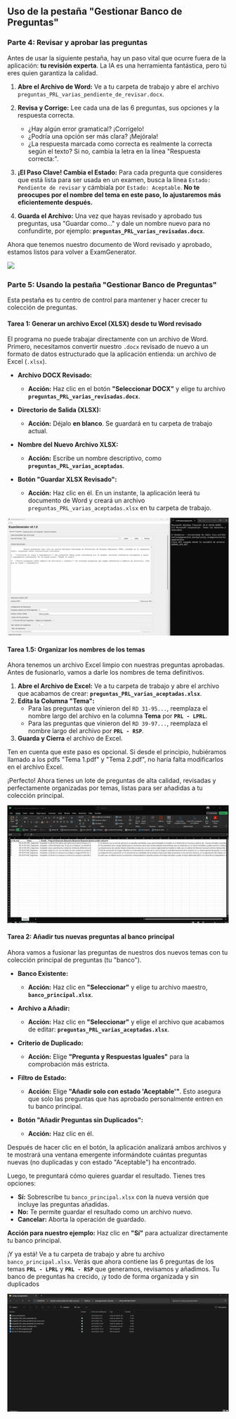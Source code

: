 ## Uso de la pestaña "Gestionar Banco de Preguntas"

### Parte 4: Revisar y aprobar las preguntas

Antes de usar la siguiente pestaña, hay un paso vital que ocurre fuera de la aplicación: **tu revisión experta**. La IA es una herramienta fantástica, pero tú eres quien garantiza la calidad.

1.  **Abre el Archivo de Word:** Ve a tu carpeta de trabajo y abre el archivo `preguntas_PRL_varias_pendiente_de_revisar.docx`.

2.  **Revisa y Corrige:** Lee cada una de las 6 preguntas, sus opciones y la respuesta correcta.
    *   ¿Hay algún error gramatical? ¡Corrígelo!
    *   ¿Podría una opción ser más clara? ¡Mejórala!
    *   ¿La respuesta marcada como correcta es realmente la correcta según el texto? Si no, cambia la letra en la línea "Respuesta correcta:".

3.  **¡El Paso Clave! Cambia el Estado:** Para cada pregunta que consideres que está lista para ser usada en un examen, busca la línea `Estado: Pendiente de revisar` y cámbiala por `Estado: Aceptable`. **No te preocupes por el nombre del tema en este paso, lo ajustaremos más eficientemente después.**

4.  **Guarda el Archivo:** Una vez que hayas revisado y aprobado tus preguntas, usa "Guardar como..." y dale un nombre nuevo para no confundirte, por ejemplo: **`preguntas_PRL_varias_revisadas.docx`**.

Ahora que tenemos nuestro documento de Word revisado y aprobado, estamos listos para volver a ExamGenerator.

![](docs/source/_static/gifs/parte4_v01.gif)

### Parte 5: Usando la pestaña "Gestionar Banco de Preguntas"

Esta pestaña es tu centro de control para mantener y hacer crecer tu colección de preguntas.

#### Tarea 1: Generar un archivo Excel (XLSX) desde tu Word revisado

El programa no puede trabajar directamente con un archivo de Word. Primero, necesitamos convertir nuestro `.docx` revisado de nuevo a un formato de datos estructurado que la aplicación entienda: un archivo de Excel (`.xlsx`).

*   **Archivo DOCX Revisado:**
    *   **Acción:** Haz clic en el botón **"Seleccionar DOCX"** y elige tu archivo **`preguntas_PRL_varias_revisadas.docx`**.

*   **Directorio de Salida (XLSX):**
    *   **Acción:** Déjalo **en blanco**. Se guardará en tu carpeta de trabajo actual.

*   **Nombre del Nuevo Archivo XLSX:**
    *   **Acción:** Escribe un nombre descriptivo, como **`preguntas_PRL_varias_aceptadas`**.

*   **Botón "Guardar XLSX Revisado":**
    *   **Acción:** Haz clic en él. En un instante, la aplicación leerá tu documento de Word y creará un archivo `preguntas_PRL_varias_aceptadas.xlsx` en tu carpeta de trabajo.

![](docs/source/_static/gifs/parte5_tarea1_v01.gif)

#### Tarea 1.5: Organizar los nombres de los temas

Ahora tenemos un archivo Excel limpio con nuestras preguntas aprobadas. Antes de fusionarlo, vamos a darle los nombres de tema definitivos.

1.  **Abre el Archivo de Excel:** Ve a tu carpeta de trabajo y abre el archivo que acabamos de crear: **`preguntas_PRL_varias_aceptadas.xlsx`**.
2.  **Edita la Columna "Tema":**
    *   Para las preguntas que vinieron del `RD 31-95...`, reemplaza el nombre largo del archivo en la columna **Tema** por **`PRL - LPRL`**.
    *   Para las preguntas que vinieron del `RD 39-97...`, reemplaza el nombre largo del archivo por **`PRL - RSP`**.
3.  **Guarda y Cierra** el archivo de Excel.

Ten en cuenta que este paso es opcional. Si desde el principio, hubiéramos llamado a los pdfs "Tema 1.pdf" y "Tema 2.pdf", no haría falta modificarlos en el archivo Excel.

¡Perfecto! Ahora tienes un lote de preguntas de alta calidad, revisadas y perfectamente organizadas por temas, listas para ser añadidas a tu colección principal.

![](docs/source/_static/gifs/parte5_tarea1.5_v01.gif)

#### Tarea 2: Añadir tus nuevas preguntas al banco principal

Ahora vamos a fusionar las preguntas de nuestros dos nuevos temas con tu colección principal de preguntas (tu "banco").

*   **Banco Existente:**
    *   **Acción:** Haz clic en **"Seleccionar"** y elige tu archivo maestro, **`banco_principal.xlsx`**.

*   **Archivo a Añadir:**
    *   **Acción:** Haz clic en **"Seleccionar"** y elige el archivo que acabamos de editar: **`preguntas_PRL_varias_aceptadas.xlsx`**.

*   **Criterio de Duplicado:**
    *   **Acción:** Elige **"Pregunta y Respuestas Iguales"** para la comprobación más estricta.

*   **Filtro de Estado:**
    *   **Acción:** Elige **"Añadir solo con estado 'Aceptable'"**. Esto asegura que solo las preguntas que has aprobado personalmente entren en tu banco principal.

*   **Botón "Añadir Preguntas sin Duplicados":**
    *   **Acción:** Haz clic en él.

Después de hacer clic en el botón, la aplicación analizará ambos archivos y te mostrará una ventana emergente informándote cuántas preguntas nuevas (no duplicadas y con estado "Aceptable") ha encontrado.

Luego, te preguntará cómo quieres guardar el resultado. Tienes tres opciones:
*   **Sí:** Sobrescribe tu `banco_principal.xlsx` con la nueva versión que incluye las preguntas añadidas.
*   **No:** Te permite guardar el resultado como un archivo nuevo.
*   **Cancelar:** Aborta la operación de guardado.

**Acción para nuestro ejemplo:** Haz clic en **"Sí"** para actualizar directamente tu banco principal.

¡Y ya está! Ve a tu carpeta de trabajo y abre tu archivo `banco_principal.xlsx`. Verás que ahora contiene las 6 preguntas de los temas **`PRL - LPRL`** y **`PRL - RSP`** que generamos, revisamos y añadimos. Tu banco de preguntas ha crecido, ¡y todo de forma organizada y sin duplicados

![](docs/source/_static/gifs/parte5_tarea2_v01.gif)